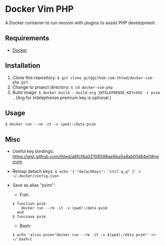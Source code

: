 # Docker Vim PHP

A Docker container to run neovim with plugins to assist PHP development.

## Requirements

- [Docker][docker]

## Installation

1. Clone this repository: `$ git clone git@github.com:thled/docker-vim-php.git`
1. Change to project directory: `$ cd docker-vim-php`
1. Build image: `$ docker build --build-arg INTELEPHENSE_KEY=XXX -t pvim .` (Arg for Intelephense premium key is optional.)

## Usage

`$ docker run --rm -it -v (pwd):/data pvim`

## Misc

- Useful key bindings: <https://gist.github.com/thled/a6fcf4a02108598ae9ba5a8ab01d84e0#neovim>
- Remap detach keys: `$ echo '{ "detachKeys": "ctrl-q,q" }' > ~/.docker/config.json`
- Save as alias "pvim":
  - Fish:

  ```shell
  $ function pvim
      docker run --rm -it -v (pwd):/data pvim
    end
  $ funcsave pvim
  ```

  - Bash:

  ```shell
  $ echo 'alias pvim="docker run --rm -it -v $(pwd):/data pvim"' >> ~/.bashrc
  ```

[docker]: https://docs.docker.com/install

